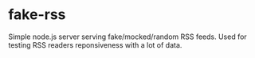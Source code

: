 # fake-rss
Simple node.js server serving fake/mocked/random RSS feeds. Used for testing RSS readers reponsiveness with a lot of data.
